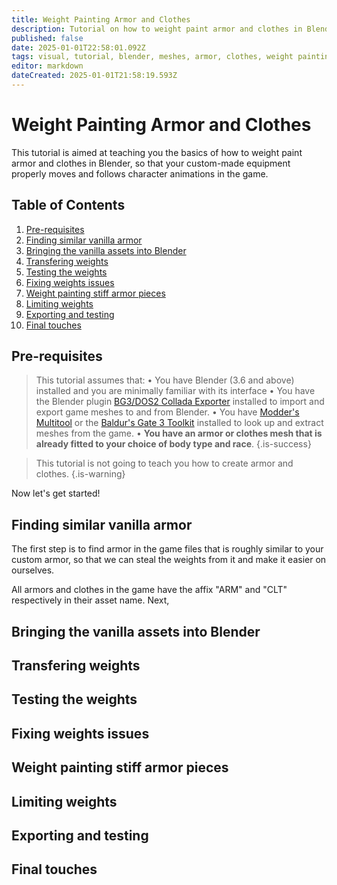 ```yaml
---
title: Weight Painting Armor and Clothes
description: Tutorial on how to weight paint armor and clothes in Blender.
published: false
date: 2025-01-01T22:58:01.092Z
tags: visual, tutorial, blender, meshes, armor, clothes, weight painting
editor: markdown
dateCreated: 2025-01-01T21:58:19.593Z
---
```


# Weight Painting Armor and Clothes
This tutorial is  aimed at teaching you the basics of how to weight paint armor and clothes in Blender, so that your custom-made equipment properly moves and follows character animations in the game.
## Table of Contents
1. [Pre-requisites](#pre-requisites)
1. [Finding similar vanilla armor](#finding-similar-vanilla-armor)
1. [Bringing the vanilla assets into Blender](#bringing-the-vanilla-assets-into-blender)
1. [Transfering weights](#transfering-weights)
1. [Testing the weights](#testing-the-weights)
1. [Fixing weights issues](#fixing-weights-issues)
1. [Weight painting stiff armor pieces](#weight-painting-stiff-armor-pieces)
1. [Limiting weights](#limiting-weights)
1. [Exporting and testing](#exporting-and-testing)
1. [Final touches](#final-touches)



## Pre-requisites
> This tutorial assumes that:
• You have Blender (3.6 and above) installed and you are minimally familiar with its interface
• You have the Blender plugin [BG3/DOS2 Collada Exporter](https://github.com/Norbyte/dos2de_collada_exporter) installed to import and export game meshes to and from Blender.
• You have [Modder's Multitool](https://wiki.bg3.community/Tutorials/Visual/getting-started-with-3d-modding#tools-modders-multitool) or the [Baldur's Gate 3 Toolkit](https://mod.io/g/baldursgate3/r/installing-the-toolkit#heading-3) installed to look up and extract meshes from the game.
• **You have an armor or clothes mesh that is already fitted to your choice of body type and race**.
{.is-success}



> This tutorial is not going to teach you how to create armor and clothes.
{.is-warning}

Now let's get started!

## Finding similar vanilla armor
The first step is to find armor in the game files that is roughly similar to your custom armor, so that we can steal the weights from it and make it easier on ourselves.

All armors and clothes in the game have the affix "ARM" and "CLT" respectively in their asset name. Next, 

## Bringing the vanilla assets into Blender

## Transfering weights

## Testing the weights

## Fixing weights issues

## Weight painting stiff armor pieces

## Limiting weights

## Exporting and testing

## Final touches